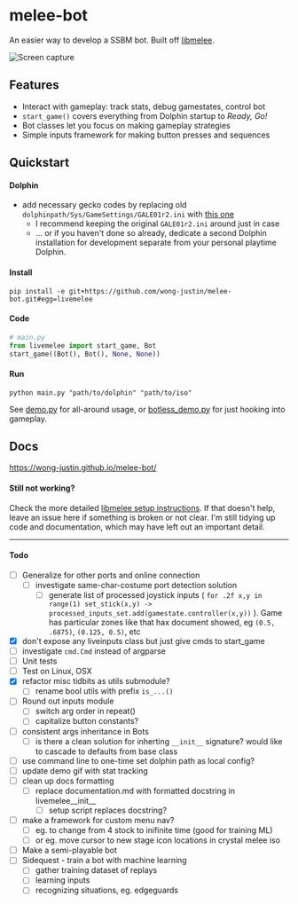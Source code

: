 # melee-bot

An easier way to develop a SSBM bot. Built off [libmelee](https://github.com/altf4/libmelee).

![Screen capture](./demo/demo.gif)

## Features

- Interact with gameplay: track stats, debug gamestates, control bot
- `start_game()` covers everything from Dolphin startup to _Ready, Go!_
- Bot classes let you focus on making gameplay strategies
- Simple inputs framework for making button presses and sequences

## Quickstart

#### Dolphin
- add necessary gecko codes by replacing old `dolphinpath/Sys/GameSettings/GALE01r2.ini` with [this one](https://raw.githubusercontent.com/altf4/slippi-ssbm-asm/libmelee/Output/Netplay/GALE01r2.ini)
  - I recommend keeping the original `GALE01r2.ini` around just in case
  - ... or if you haven't done so already, dedicate a second Dolphin installation for development separate from your personal playtime Dolphin.

#### Install
`pip install -e git+https://github.com/wong-justin/melee-bot.git#egg=livemelee`

#### Code
```python
# main.py
from livemelee import start_game, Bot
start_game((Bot(), Bot(), None, None))
```

#### Run
`python main.py "path/to/dolphin" "path/to/iso"`

See [demo.py](demo/demo.py) for all-around usage,
or [botless_demo.py](demo/botless_demo.py) for just hooking into gameplay.

## Docs
https://wong-justin.github.io/melee-bot/

#### Still not working?

Check the more detailed [libmelee setup instructions](https://github.com/altf4/libmelee#setup-instructions). If that doesn't help, leave an issue here if something is broken or not clear. I'm still tidying up code and documentation, which may have left out an important detail.

___

#### Todo

- [ ] Generalize for other ports and online connection
  - [ ] investigate same-char-costume port detection solution
    - [ ] generate list of processed joystick inputs ( `for .2f x,y in range(1) set_stick(x,y) -> processed_inputs_set.add(gamestate.controller(x,y))` ). Game has particular zones like that hax document showed, eg `(0.5, .6875)`, `(0.125, 0.5)`, etc
- [x] don't expose any liveinputs class but just give cmds to start_game
- [ ] investigate `cmd.Cmd` instead of argparse
- [ ] Unit tests
- [ ] Test on Linux, OSX
- [x] refactor misc tidbits as utils submodule?
  - [ ] rename bool utils with prefix `is_...()`
- [ ] Round out inputs module
  - [ ] switch arg order in repeat()
  - [ ] capitalize button constants?
- [ ] consistent args inheritance in Bots
  - [ ] is there a clean solution for inherting `__init__` signature? would like to cascade to defaults from base class
- [ ] use command line to one-time set dolphin path as local config?
- [ ] update demo gif with stat tracking
- [ ] clean up docs formatting
  - [ ] replace documentation.md with formatted docstring in livemelee__init__
    - [ ] setup script replaces docstring?
- [ ] make a framework for custom menu nav?
  - [ ] eg. to change from 4 stock to inifinite time (good for training ML)
  - [ ] or eg. move cursor to new stage icon locations in crystal melee iso
- [ ] Make a semi-playable bot
- [ ] Sidequest - train a bot with machine learning
  - [ ] gather training dataset of replays
  - [ ] learning inputs
  - [ ] recognizing situations, eg. edgeguards
